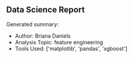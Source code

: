 ## Data Science Report

Generated summary:

- Author: Briana Daniels
- Analysis Topic: feature engineering
- Tools Used: ['matplotlib', 'pandas', 'xgboost']
